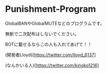 # Punishment-Program
GlobalBANやGlobalMUTEなどのプログラムです。

無断で二次配布はしないでください。

BOTに載せるならこの人も入れてあげて！！

(開発者Lloyd)[https://twitter.com/lloyd_6137]

(なんかいる人)[https://twitter.com/kinoko1216]

